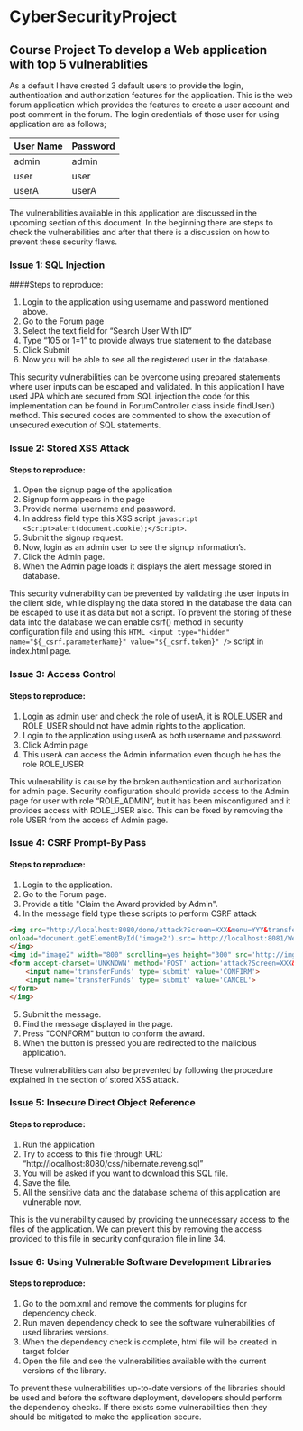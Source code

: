 # CyberSecurityProject
## Course Project To develop a Web application with top 5 vulnerablities

As a default I have created 3 default users to provide the login, authentication and authorization features for the application. This is the web forum application which provides the features to create a user account and post comment in the forum. The login credentials of those user for using application are as follows;

User Name | Password
--------- | --------
admin | admin
user | user
userA | userA

The vulnerabilities available in this application are discussed in the upcoming section of this document. In the beginning there are steps to check the vulnerabilities and after that there is a discussion on how to prevent these security flaws.

### Issue 1: SQL Injection
####Steps to reproduce:
1. Login to the application using username and password mentioned above.
2. Go to the Forum page
3. Select the text field for “Search User With ID”
4. Type “105 or 1=1” to provide always true statement to the database
5. Click Submit
6. Now you will be able to see all the registered user in the database.

This security vulnerabilities can be overcome using prepared statements where user inputs can be escaped and validated. In this application I have used JPA which are secured from SQL injection the code for this implementation can be found in ForumController class inside findUser() method. This secured codes are commented to show the execution of unsecured execution of SQL statements.
    
### Issue 2: Stored XSS Attack
#### Steps to reproduce:
1. Open the signup page of the application
2. Signup form appears in the page
3. Provide normal username and password.
3. In address field type this XSS script ``` javascript <Script>alert(document.cookie);</Script> ```.
4. Submit the signup request.
5. Now, login as an admin user to see the signup information’s.
6. Click the Admin page.
7. When the Admin page loads it displays the alert message stored in database.

This security vulnerability can be prevented by validating the user inputs in the client side, while displaying the data stored in the database the data can be escaped to use it as data but not a script. To prevent the storing of these data into the database we can enable csrf() method in security configuration file and using this ```HTML <input type="hidden" name="${_csrf.parameterName}" value="${_csrf.token}" />``` script in index.html page.

### Issue 3: Access Control
#### Steps to reproduce:
1. Login as admin user and check the role of userA, it is ROLE_USER and ROLE_USER should not have admin rights to the application.
2. Login to the application using userA as both username and password.
3. Click Admin page 
4. This userA can access the Admin information even though he has the role ROLE_USER

This vulnerability is cause by the broken authentication and authorization for admin page. Security configuration should provide access to the Admin page for user with role “ROLE_ADMIN”, but it has been misconfigured and it provides access with ROLE_USER also. This can be fixed by removing the role USER from the access of Admin page.

### Issue 4: CSRF Prompt-By Pass
#### Steps to reproduce:
1. Login to the application.
2. Go to the Forum page.
3. Provide a title "Claim the Award provided by Admin".
4. In the message field type these scripts to perform CSRF attack  
```HTML
<img src="http://localhost:8080/done/attack?Screen=XXX&menu=YYY&transferFunds=5000"
onload="document.getElementById('image2').src='http://localhost:8081/WebGoat/attack?Screen=XXX&menu=YYY&transferFunds=CONFIRM'">
</img>
<img id="image2" width="800" scrolling=yes height="300" src='http://img.allw.mn/content/lifestyle/2013/05/1_cash-only.jpg'>
<form accept-charset='UNKNOWN' method='POST' action='attack?Screen=XXX&menu=YYY' enctype='application/x-www-form-urlencoded'>
	<input name='transferFunds' type='submit' value='CONFIRM'>
	<input name='transferFunds' type='submit' value='CANCEL'>
</form>
</img>
```
5. Submit the message.
6. Find the message displayed in the page. 
7. Press "CONFORM" button to conform the award.
8. When the button is pressed you are redirected to the malicious application.

These vulnerabilities can also be prevented by following the procedure explained in the section of stored XSS attack.

### Issue 5: Insecure Direct Object Reference
#### Steps to reproduce:
1. Run the application
2. Try to access to this file through URL: “http://localhost:8080/css/hibernate.reveng.sql”
3. You will be asked if you want to download this SQL file.
4. Save the file.
5. All the sensitive data and the database schema of this application are vulnerable now.

This is the vulnerability caused by providing the unnecessary access to the files of the application. We can prevent this by removing the access provided to this file in security configuration file in line 34.

### Issue 6: Using Vulnerable Software Development Libraries
#### Steps to reproduce:
1. Go to the pom.xml and remove the comments for plugins for dependency check. 
2. Run maven dependency check to see the software vulnerabilities of used libraries versions.
3. When the dependency check is complete, html file will be created in target folder
4. Open the file and see the vulnerabilities available with the current versions of the library.

To prevent these vulnerabilities up-to-date versions of the libraries should be used and before the software deployment, developers should perform the dependency checks. If there exists some vulnerabilities then they should be mitigated to make the application secure.

